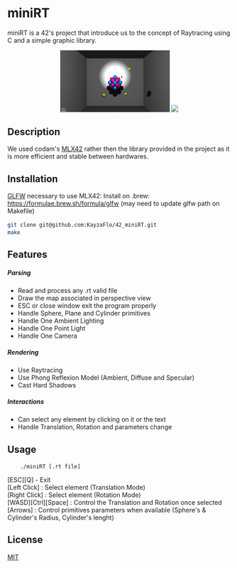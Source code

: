 # miniRT
miniRT is a 42's project that introduce us to the concept of Raytracing using C and a simple graphic library.

<p align="center">
  <img src="/scene_atoms.png" width="49%" />
  <img src="/scene_pillars.gif" width="49%" />
</p>


## Description

We used codam's [MLX42](https://github.com/codam-coding-college/MLX42#download-and-build---mlx42) rather then the library provided in the project as it is more efficient and stable between hardwares.

## Installation

[GLFW](https://www.glfw.org/) necessary to use MLX42:
Install on .brew: https://formulae.brew.sh/formula/glfw (may need to update glfw path on Makefile)

```bash
git clone git@github.com:KayzaFlo/42_miniRT.git
make
```

## Features

##### Parsing
- Read and process any .rt valid file
- Draw the map associated in perspective view
- ESC or close window exit the program properly
- Handle Sphere, Plane and Cylinder primitives
- Handle One Ambient Lighting
- Handle One Point Light
- Handle One Camera
##### Rendering
- Use Raytracing
- Use Phong Reflexion Model (Ambient, Diffuse and Specular)
- Cast Hard Shadows
##### Interactions
- Can select any element by clicking on it or the text
- Handle Translation, Rotation and parameters change

## Usage

```
    ./miniRT [.rt file]
```
[ESC][Q] - Exit<br>
[Left Click] : Select element (Translation Mode)<br>
[Right Click] : Select element (Rotation Mode)<br>
[WASD][Ctrl][Space] : Control the Translation and Rotation once selected<br>
[Arrows] : Control primitives parameters when available (Sphere's & Cylinder's Radius, Cylinder's lenght)<br>

## License

[MIT](https://choosealicense.com/licenses/mit/)
